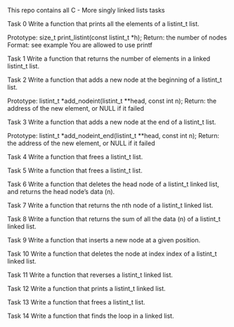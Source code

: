 This repo contains all C - More singly linked lists tasks

Task 0
Write a function that prints all the elements of a listint_t list.

Prototype: size_t print_listint(const listint_t *h);
Return: the number of nodes
Format: see example
You are allowed to use printf

Task 1
Write a function that returns the number of elements in a linked listint_t list.

Task 2
Write a function that adds a new node at the beginning of a listint_t list.

Prototype: listint_t *add_nodeint(listint_t **head, const int n);
Return: the address of the new element, or NULL if it failed

Task 3
Write a function that adds a new node at the end of a listint_t list.

Prototype: listint_t *add_nodeint_end(listint_t **head, const int n);
Return: the address of the new element, or NULL if it failed

Task 4
Write a function that frees a listint_t list.

Task 5
Write a function that frees a listint_t list.

Task 6
Write a function that deletes the head node of a listint_t linked list, and returns the head node’s data (n).

Task 7
Write a function that returns the nth node of a listint_t linked list.

Task 8
Write a function that returns the sum of all the data (n) of a listint_t linked list.

Task 9
Write a function that inserts a new node at a given position.

Task 10
Write a function that deletes the node at index index of a listint_t linked list.

Task 11
Write a function that reverses a listint_t linked list.

Task 12
Write a function that prints a listint_t linked list.

Task 13
Write a function that frees a listint_t list.

Task 14
Write a function that finds the loop in a linked list.
